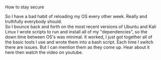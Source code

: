How to stay secure


So I have a bad habit of reloading my OS every other week.
Really and truthfully everybody should.  
So I bounce back and forth on the most recent versions of Ubuntu and Kali Linux
I wrote scripts to run and install all of my "dependencies", so the down time 
between OS's was minimal.  It worked, I just got together all of the basic tools
I use and wrote them into a bash script. Each time I switch there are issues.
But I can mention them as they come up. 
Hear about it here then watch the video on youtube.